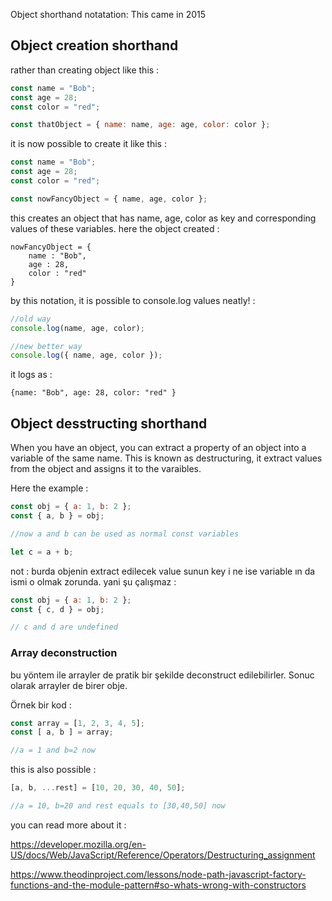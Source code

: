 Object shorthand notatation:
This came in 2015 


## Object creation shorthand
rather than creating object like this :

```js
const name = "Bob";
const age = 28;
const color = "red";

const thatObject = { name: name, age: age, color: color };

```

it is now possible to create it like this :

```js
const name = "Bob";
const age = 28;
const color = "red";

const nowFancyObject = { name, age, color };
```

this creates an object that has name, age, color as key and corresponding values of these variables. here the object created : 

```
nowFancyObject = {
    name : "Bob",
    age : 28,
    color : "red"
}
```


by this notation, it is possible to console.log values neatly! : 

```js
//old way
console.log(name, age, color);

//new better way
console.log({ name, age, color });
```

it logs as : 
```
{name: "Bob", age: 28, color: "red" }
```


## Object desstructing shorthand 
When you have an object, you can extract a property of an object into a variable of the same name. This is known as destructuring, it extract values from the object and assigns it to the varaibles.

Here the example :

```js
const obj = { a: 1, b: 2 };
const { a, b } = obj;

//now a and b can be used as normal const variables

let c = a + b;
```


not : burda objenin extract edilecek value sunun key i ne ise variable ın da ismi o olmak zorunda. yani şu çalışmaz : 

```js
const obj = { a: 1, b: 2 };
const { c, d } = obj;

// c and d are undefined
```


### Array deconstruction 

bu yöntem ile arrayler de pratik bir şekilde deconstruct edilebilirler. Sonuc olarak arrayler de birer obje.

Örnek bir kod :
```js
const array = [1, 2, 3, 4, 5];
const [ a, b ] = array;

//a = 1 and b=2 now
```


this is also possible :
```js
[a, b, ...rest] = [10, 20, 30, 40, 50];

//a = 10, b=20 and rest equals to [30,40,50] now
```




you can read more about it :

https://developer.mozilla.org/en-US/docs/Web/JavaScript/Reference/Operators/Destructuring_assignment

https://www.theodinproject.com/lessons/node-path-javascript-factory-functions-and-the-module-pattern#so-whats-wrong-with-constructors